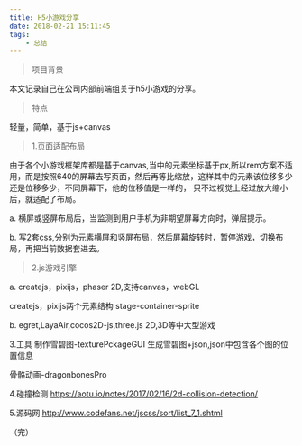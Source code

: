 ```yaml
---
title: H5小游戏分享
date: 2018-02-21 15:11:45
tags:
	- 总结
---
```


> 项目背景

本文记录自己在公司内部前端组关于h5小游戏的分享。

> 特点

轻量，简单，基于js+canvas

> 1.页面适配布局

由于各个小游戏框架库都是基于canvas,当中的元素坐标基于px,所以rem方案不适用，而是按照640的屏幕去写页面，然后再等比缩放，这样其中的元素该位移多少还是位移多少，不同屏幕下，他的位移值是一样的， 只不过视觉上经过放大缩小后，就适配了布局。

a.
横屏或竖屏布局后，当监测到用户手机为非期望屏幕方向时，弹层提示。

b.
写2套css,分别为元素横屏和竖屏布局，然后屏幕旋转时，暂停游戏，切换布局，再把当前数据套进去。

>2.js游戏引擎

a.
createjs，pixijs，phaser
2D,支持canvas，webGL

createjs，pixijs两个元素结构 stage-container-sprite

b.
egret,LayaAir,cocos2D-js,three.js
2D,3D等中大型游戏

3.工具
制作雪碧图-texturePckageGUI
生成雪碧图+json,json中包含各个图的位置信息

骨骼动画-dragonbonesPro

4.碰撞检测
https://aotu.io/notes/2017/02/16/2d-collision-detection/

5.源码网
http://www.codefans.net/jscss/sort/list_7_1.shtml

（完）

